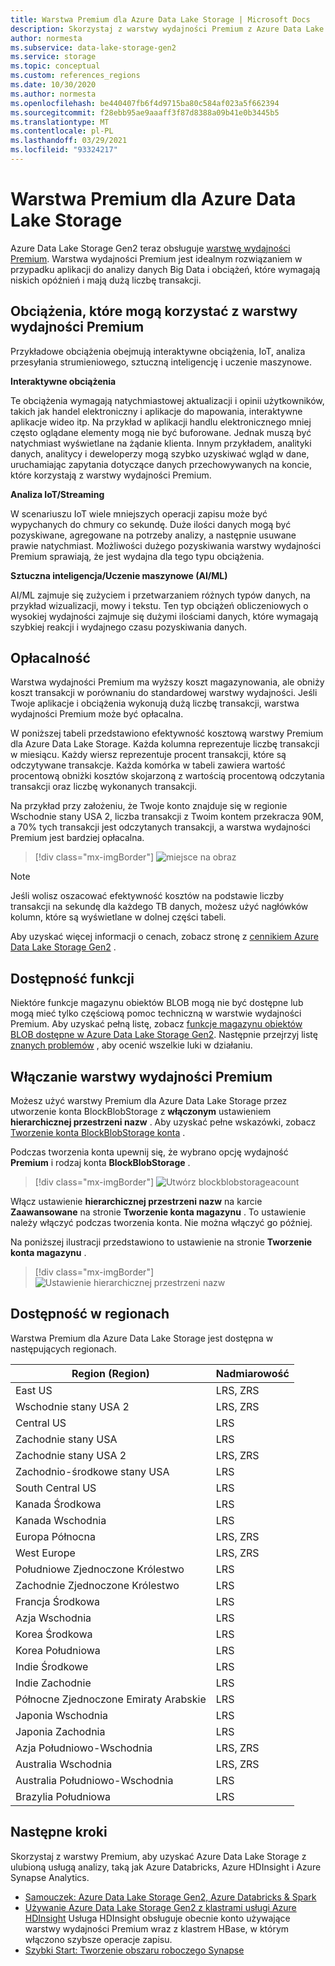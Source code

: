 ```yaml
---
title: Warstwa Premium dla Azure Data Lake Storage | Microsoft Docs
description: Skorzystaj z warstwy wydajności Premium z Azure Data Lake Storage Gen2
author: normesta
ms.subservice: data-lake-storage-gen2
ms.service: storage
ms.topic: conceptual
ms.custom: references_regions
ms.date: 10/30/2020
ms.author: normesta
ms.openlocfilehash: be440407fb6f4d9715ba80c584af023a5f662394
ms.sourcegitcommit: f28ebb95ae9aaaff3f87d8388a09b41e0b3445b5
ms.translationtype: MT
ms.contentlocale: pl-PL
ms.lasthandoff: 03/29/2021
ms.locfileid: "93324217"
---
```

# <a name="premium-tier-for-azure-data-lake-storage"></a>Warstwa Premium dla Azure Data Lake Storage

Azure Data Lake Storage Gen2 teraz obsługuje [warstwę wydajności Premium](storage-blob-performance-tiers.md#premium-performance). Warstwa wydajności Premium jest idealnym rozwiązaniem w przypadku aplikacji do analizy danych Big Data i obciążeń, które wymagają niskich opóźnień i mają dużą liczbę transakcji.

## <a name="workloads-that-can-benefit-from-the-premium-performance-tier"></a>Obciążenia, które mogą korzystać z warstwy wydajności Premium

Przykładowe obciążenia obejmują interaktywne obciążenia, IoT, analiza przesyłania strumieniowego, sztuczną inteligencję i uczenie maszynowe. 

**Interaktywne obciążenia** 

Te obciążenia wymagają natychmiastowej aktualizacji i opinii użytkowników, takich jak handel elektroniczny i aplikacje do mapowania, interaktywne aplikacje wideo itp. Na przykład w aplikacji handlu elektronicznego mniej często oglądane elementy mogą nie być buforowane. Jednak muszą być natychmiast wyświetlane na żądanie klienta. Innym przykładem, analityki danych, analitycy i deweloperzy mogą szybko uzyskiwać wgląd w dane, uruchamiając zapytania dotyczące danych przechowywanych na koncie, które korzystają z warstwy wydajności Premium. 

**Analiza IoT/Streaming** 

W scenariuszu IoT wiele mniejszych operacji zapisu może być wypychanych do chmury co sekundę. Duże ilości danych mogą być pozyskiwane, agregowane na potrzeby analizy, a następnie usuwane prawie natychmiast. Możliwości dużego pozyskiwania warstwy wydajności Premium sprawiają, że jest wydajna dla tego typu obciążenia. 

**Sztuczna inteligencja/Uczenie maszynowe (AI/ML)** 

AI/ML zajmuje się zużyciem i przetwarzaniem różnych typów danych, na przykład wizualizacji, mowy i tekstu. Ten typ obciążeń obliczeniowych o wysokiej wydajności zajmuje się dużymi ilościami danych, które wymagają szybkiej reakcji i wydajnego czasu pozyskiwania danych. 

## <a name="cost-effectiveness"></a>Opłacalność

Warstwa wydajności Premium ma wyższy koszt magazynowania, ale obniży koszt transakcji w porównaniu do standardowej warstwy wydajności. Jeśli Twoje aplikacje i obciążenia wykonują dużą liczbę transakcji, warstwa wydajności Premium może być opłacalna.

W poniższej tabeli przedstawiono efektywność kosztową warstwy Premium dla Azure Data Lake Storage. Każda kolumna reprezentuje liczbę transakcji w miesiącu.  Każdy wiersz reprezentuje procent transakcji, które są odczytywane transakcje. Każda komórka w tabeli zawiera wartość procentową obniżki kosztów skojarzoną z wartością procentową odczytania transakcji oraz liczbę wykonanych transakcji. 

Na przykład przy założeniu, że Twoje konto znajduje się w regionie Wschodnie stany USA 2, liczba transakcji z Twoim kontem przekracza 90M, a 70% tych transakcji jest odczytanych transakcji, a warstwa wydajności Premium jest bardziej opłacalna.

> [!div class="mx-imgBorder"]
> ![miejsce na obraz](./media/premium-tier-for-data-lake-storage/premium-performance-data-lake-storage-cost-analysis-table.png)

> [!NOTE] 
> Jeśli wolisz oszacować efektywność kosztów na podstawie liczby transakcji na sekundę dla każdego TB danych, możesz użyć nagłówków kolumn, które są wyświetlane w dolnej części tabeli.

Aby uzyskać więcej informacji o cenach, zobacz stronę z [cennikiem Azure Data Lake Storage Gen2](https://azure.microsoft.com/pricing/details/storage/data-lake/) .

## <a name="feature-availability"></a>Dostępność funkcji 

Niektóre funkcje magazynu obiektów BLOB mogą nie być dostępne lub mogą mieć tylko częściową pomoc techniczną w warstwie wydajności Premium. Aby uzyskać pełną listę, zobacz [funkcje magazynu obiektów BLOB dostępne w Azure Data Lake Storage Gen2](data-lake-storage-supported-blob-storage-features.md). Następnie przejrzyj listę [znanych problemów](data-lake-storage-known-issues.md) , aby ocenić wszelkie luki w działaniu.

## <a name="enabling-the-premium-performance-tier"></a>Włączanie warstwy wydajności Premium 

Możesz użyć warstwy Premium dla Azure Data Lake Storage przez utworzenie konta BlockBlobStorage z **włączonym** ustawieniem **hierarchicznej przestrzeni nazw** . Aby uzyskać pełne wskazówki, zobacz [Tworzenie konta BlockBlobStorage konta](storage-blob-create-account-block-blob.md) .

Podczas tworzenia konta upewnij się, że wybrano opcję wydajność **Premium** i rodzaj konta **BlockBlobStorage** .

> [!div class="mx-imgBorder"]
> ![Utwórz blockblobstorageacount](./media/premium-tier-for-data-lake-storage/create-block-blob-storage-account.png)

Włącz ustawienie **hierarchicznej przestrzeni nazw** na karcie **Zaawansowane** na stronie **Tworzenie konta magazynu** . To ustawienie należy włączyć podczas tworzenia konta. Nie można włączyć go później.

Na poniższej ilustracji przedstawiono to ustawienie na stronie **Tworzenie konta magazynu** .

> [!div class="mx-imgBorder"]
> ![Ustawienie hierarchicznej przestrzeni nazw](./media/create-data-lake-storage-account/hierarchical-namespace-feature.png)

## <a name="regional-availability"></a>Dostępność w regionach

Warstwa Premium dla Azure Data Lake Storage jest dostępna w następujących regionach.

|Region (Region)|Nadmiarowość|
|--|--|
|East US|LRS, ZRS|
|Wschodnie stany USA 2|LRS, ZRS|
|Central US|LRS|
|Zachodnie stany USA|LRS|
|Zachodnie stany USA 2|LRS, ZRS|
|Zachodnio-środkowe stany USA|LRS|
|South Central US|LRS|
|Kanada Środkowa|LRS|
|Kanada Wschodnia|LRS|
|Europa Północna|LRS, ZRS|
|West Europe|LRS, ZRS|
|Południowe Zjednoczone Królestwo|LRS|
|Zachodnie Zjednoczone Królestwo|LRS|
|Francja Środkowa|LRS|
|Azja Wschodnia|LRS|
|Korea Środkowa|LRS|
|Korea Południowa|LRS|
|Indie Środkowe|LRS|
|Indie Zachodnie|LRS|
|Północne Zjednoczone Emiraty Arabskie|LRS|
|Japonia Wschodnia|LRS|
|Japonia Zachodnia|LRS|
|Azja Południowo-Wschodnia|LRS, ZRS|
|Australia Wschodnia|LRS, ZRS|
|Australia Południowo-Wschodnia|LRS|
|Brazylia Południowa|LRS|

## <a name="next-steps"></a>Następne kroki

Skorzystaj z warstwy Premium, aby uzyskać Azure Data Lake Storage z ulubioną usługą analizy, taką jak Azure Databricks, Azure HDInsight i Azure Synapse Analytics. 

- [Samouczek: Azure Data Lake Storage Gen2, Azure Databricks & Spark](data-lake-storage-use-databricks-spark.md) 
- [Używanie Azure Data Lake Storage Gen2 z klastrami usługi Azure HDInsight](../../hdinsight/hdinsight-hadoop-use-data-lake-storage-gen2.md) Usługa HDInsight obsługuje obecnie konto używające warstwy wydajności Premium wraz z klastrem HBase, w którym włączono szybsze operacje zapisu.
- [Szybki Start: Tworzenie obszaru roboczego Synapse](../../synapse-analytics/quickstart-create-workspace.md)

